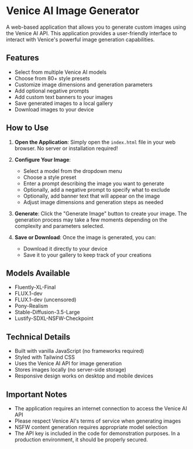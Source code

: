 # Venice AI Image Generator

A web-based application that allows you to generate custom images using the Venice AI API. This application provides a user-friendly interface to interact with Venice's powerful image generation capabilities.

## Features

- Select from multiple Venice AI models
- Choose from 80+ style presets
- Customize image dimensions and generation parameters
- Add optional negative prompts
- Add custom text banners to your images
- Save generated images to a local gallery
- Download images to your device

## How to Use

1. **Open the Application**: Simply open the `index.html` file in your web browser. No server or installation required!

2. **Configure Your Image**:
   - Select a model from the dropdown menu
   - Choose a style preset
   - Enter a prompt describing the image you want to generate
   - Optionally, add a negative prompt to specify what to exclude
   - Optionally, add banner text that will appear on the image
   - Adjust image dimensions and generation steps as needed

3. **Generate**: Click the "Generate Image" button to create your image. The generation process may take a few moments depending on the complexity and parameters selected.

4. **Save or Download**: Once the image is generated, you can:
   - Download it directly to your device
   - Save it to your gallery to keep track of your creations

## Models Available

- Fluently-XL-Final
- FLUX.1-dev
- FLUX.1-dev (uncensored)
- Pony-Realism
- Stable-Diffusion-3.5-Large
- Lustify-SDXL-NSFW-Checkpoint

## Technical Details

- Built with vanilla JavaScript (no frameworks required)
- Styled with Tailwind CSS
- Uses the Venice AI API for image generation
- Stores images locally (no server-side storage)
- Responsive design works on desktop and mobile devices

## Important Notes

- The application requires an internet connection to access the Venice AI API
- Please respect Venice AI's terms of service when generating images
- NSFW content generation requires appropriate model selection
- The API key is included in the code for demonstration purposes. In a production environment, it should be properly secured. 